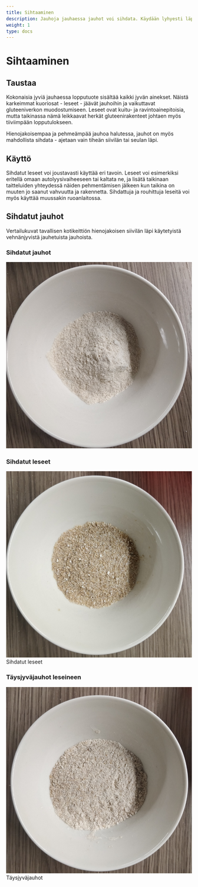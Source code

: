 ```yaml
---
title: Sihtaaminen
description: Jauhoja jauhaessa jauhot voi sihdata. Käydään lyhyesti läpi, mitä tämä tarkoittaa. 
weight: 1
type: docs
---
```


# Sihtaaminen

## Taustaa

Kokonaisia jyviä jauhaessa lopputuote sisältää kaikki jyvän ainekset. 
Näistä karkeimmat kuoriosat - leseet - jäävät jauhoihin ja vaikuttavat gluteeniverkon
muodostumiseen. Leseet ovat kuitu- ja ravintoainepitoisia, mutta taikinassa nämä
leikkaavat herkät gluteenirakenteet johtaen myös tiiviimpään lopputulokseen.

Hienojakoisempaa ja pehmeämpää jauhoa halutessa, jauhot on myös mahdollista 
sihdata - ajetaan vain tiheän siivilän tai seulan läpi. 

## Käyttö

Sihdatut leseet voi joustavasti käyttää eri tavoin. Leseet voi
esimerkiksi eritellä omaan autolyysivaiheeseen tai kaltata ne, ja lisätä
taikinaan taitteluiden yhteydessä näiden pehmentämisen jälkeen kun taikina
on muuten jo saanut vahvuutta ja rakennetta. Sihdattuja ja rouhittuja
leseitä voi myös käyttää muussakin ruoanlaitossa.

## Sihdatut jauhot

Vertailukuvat tavallisen kotikeittiön hienojakoisen siivilän läpi
käytetyistä vehnänjyvistä jauhetuista jauhoista.

### Sihdatut jauhot

![](/sihtijauhot.png)

### Sihdatut leseet

![](/sihdatut_leseet.png)
Sihdatut leseet

### Täysjyväjauhot leseineen

![](/taysjyvajauhot.png)
Täysjyväjauhot
